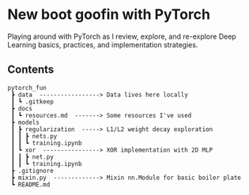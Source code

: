 # New boot goofin with PyTorch

Playing around with PyTorch as I review, explore, and re-explore Deep Learning basics,
practices, and implementation strategies.

## Contents

```
pytorch_fun
 ┣ data  -----------------> Data lives here locally
 ┃ ┗ .gitkeep
 ┣ docs
 ┃ ┗ resources.md  -------> Some resources I've used
 ┣ models
 ┃ ┣ regularization  -----> L1/L2 weight decay exploration
 ┃ ┃ ┣ nets.py  
 ┃ ┃ ┗ training.ipynb
 ┃ ┗ xor  ----------------> XOR implementation with 2D MLP
 ┃ ┃ ┣ net.py  
 ┃ ┃ ┗ training.ipynb
 ┣ .gitignore
 ┣ mixin.py  -------------> Mixin nn.Module for basic boiler plate
 ┗ README.md
 ```